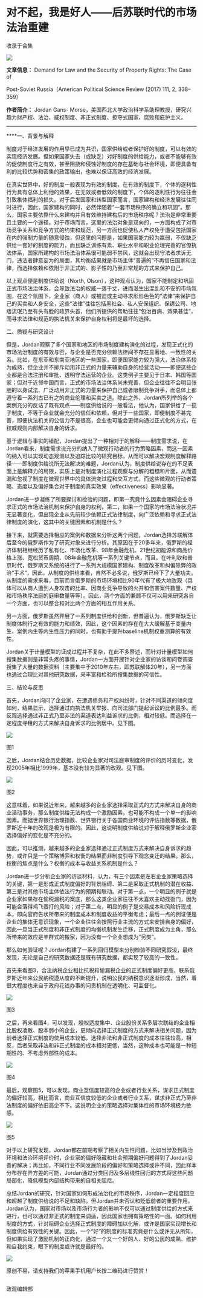 # 对不起，我是好人——后苏联时代的市场法治重建


收录于合集

<img src='/images/596/2.png' width='auto' />

**文章信息：** Demand for Law and the Security of Property Rights: The Case of

Post-Soviet Russia（American Political Science Review (2017) 111, 2, 338–359）

 **作者简介：** Jordan Gans-
Morse，美国西北大学政治科学系助理教授，研究兴趣为财产权、法治、威权制度、非正式制度、掠夺式国家、腐败和庇护主义。

* * *

 ****一、背景与解释

  

制度对于经济发展的作用早已成为共识，国家供给或者保护好的制度，可以有效的实现经济发展。但如果国家失去（或缺乏）对好制度的供给能力，或者不能够有效的促使制度行之有效，甚至阻挠和侵蚀好制度的存在基础与社会环境，即便具备有利的比较优势和密集的政策输出，也难以保证高效的经济发展。

在真实世界中，好的制度一般表现为有效的制度，在有效的制度下，个体的逐利性行为具有总体上利他的效果，在无效或者低效的制度下，个体的逐利性行为往往会引致集体福利的损失。对于后发国家和转型国家而言，国家建构和经济发展往往同时进行，因此，国家建构的同时，必然伴随着“一套市场秩序的确立和巩固”。那么，国家主要依靠什么来建构并且有效维持建构后的市场秩序呢？法治是非常重要且主要的一个途径。对于市场而言，这里的法治对象是双向的，一方面构成了对市场竞争关系和竞争方式的约束和规范，另一方面也促使私人产权免于遭受包括国家在内的强制力量的随意侵蚀，但这里的问题是，如果国家能力较为羸弱，不仅缺乏供给一套好的制度的能力，而且缺乏训练有素、职业水平和职业伦理完善的官僚执法体系，国家所建构的市场法治体系很可能弱不禁风，这就会出现守法者求诉无门，违法者肆意妄为的局面，其均衡结果就是市场主体“普遍的”不再信任国家和法律，而选择依赖和依附于非正式的、影子性的乃至非常规的方式来保护自己。

以上观点便是制度供给说（North,
Olson），这种观点认为，国家不能制定和巩固正式市场法治体系，会导致法治的权威一落千丈，进而滋生出混乱和不安的市场氛围，在这个氛围下，企业家（商人）或被迫或主动寻求形形色色的“法律”来保护自己的买卖和人身安全，这些“法律”往往包括黑社会、私人安保组织、保镖公司、地痞流氓乃至有头有脸的政界头首，他们所提供的帮助往往“包治百病、效果甚佳”，而寻求法律和规范的执法机关来保护自身权利将是最坏的选择。

二、质疑与研究设计

  

但是，Jordan观察了多个国家和地区的市场制度建构演化的过程，发现正式化的市场法治制度的有效与否，与企业是否充分依赖法律间不存在显著地、一致性的关系。比如，在东亚和东南亚地区的一些国家，即便国家能力较为强大，法治体系较为成熟，但企业并不排斥动用非正式的力量来辅助自身的经营活动——即便这些企业都是合法注册和审批、透明守法运营的企业。这类例子主要见于日本、韩国等国家；但对于近邻中国而言，正式的市场法治体系尚未完善，但企业往往不会明目张胆的以身试法、广泛动用非正式的力量来保护自己或者限制竞争对手，而总体上都遵守着一系列古已有之的商业伦理和买卖之道。除此之外，Jordan所列举的各个案例充分的反诘了既有观点——制度供给说的一般看法，他认为，国家供给了一揽子制度，不等于企业就会充分的信任和依赖，但对于一些国家，即便制度不甚完善，即便执法机关的公信力不是很高，企业也可能会更倾向通过正式化的方式，在权威规则内部解决自身的诉求。

基于逻辑与事实的错配，Jordan提出了一种相对于的解释——制度需求说，在Jordan看来，制度需求说充分的纳入了微观行动者的行为策略因素，而这一因素的纳入可以实现动态观测以及追踪比较的研究目标，从而可以解决宏观制度解释路径——即制度供给说所无法解决的难题，Jordan认为，制度供给说存在的不足表面上是解释力的局限，实质上是对制度演化过程观察与分解的粗糙和片面，从而遗漏和忽视了制度在微观世界中的具体流变过程和交互方式，而这些微观的行动者策略、态度以及偏好集合对于制度的真实效果（effectiveness）影响显著。

Jordan进一步凝练了所要探讨和检验的问题，即第一究竟什么因素会阻碍企业寻求正式的市场法治机制来保护自身的权利，第二，如果一个国家的市场法治状况并无显著变化，但出现企业从先前较少依赖正式法律制度，向广泛依赖和寻求正式法律制度的演化，这其中的关键因素和机制是什么？

接下来，就需要选择相应的案例和数据来分析这两个问题，Jordan选择苏联解体后至今的俄罗斯作为了研究对象来进行分析。其原因在于20多年来，俄罗斯的经济体制相继经历了私有化、市场化改革、98年金融危机、21世纪初能源和商品价格上涨、宽松货币周期、08年金融危机等一系列关键节点，而且，在叶利钦和普京时代，俄罗斯又系统的进行了一系列大规模国家建构、制度改革和纠偏除弊的政治“手术”，因此，从制度的供给来看，自然不必多说，俄罗斯已经下了大量功夫，从制度的需求来看，目前而言俄罗斯的市场环境相比90年代有了极大地改观（具体可以从商人遭到人身攻击的比率、因商业竞争导致的火并和伤害案件数量、产权和市场秩序法庭的庭审数量等等）。因此，两个方面的兼顾不仅可以用来研究各自一个方面，也可以整合和对比两个方面的相互作用关系。

另一方面，俄罗斯虽然开展了一系列制度供给和创新，但普遍认为，俄罗斯缺乏让制度体制行之有效的能力和绩效，因此，这个因素的存在在大大缓解基于变量内生、案例内生等内生性压力的同时，也有助于提升baseline机制权重测算的有效性。

Jordan关于计量模型的证成过程并不复杂，在此不多赘述，而针对计量模型如何搜集数据则是非常头疼的事情，Jordan一方面开展针对企业家的访谈和问卷调查搜集了大量的数据资料（主要集中于2010年左右，即苏联解体20年），另一方面也通过合理比对其他研究数据，来丰富和检验所搜集数据的可信性。

三、结论与反思

  

首先，Jordan询问了企业家，在遭遇债务和产权纠纷时，针对不同渠道的倾向度如何，结果显示，选择通过向执法机关举报、向司法部门提起诉讼的比例最多。而反观选择通过非正式乃至非法的渠道表达利益诉求的比例，相对较低。而选择在一定程度寻租的方式来解决自身诉求的比例居中。见下图。

  

![](/images/596/3.png)

图1  

  

之后，Jordan结合历史数据，比较企业家对司法庭审制度的评价的历时变化，发现2005年相比1999年，基本没有较为显著的改观。见下图。

  

![](/images/596/4.png)

图2  

  

这意味着，如果说近年来，越来越多的企业家选择采取正式的方式来解决自身的商业活动事务，那么制度供给无法构成一个激励因素，也可能不构成一个单一的影响因素。而据世界银行治理指数、世界银行关于各国商业环境的评估指数等数据，俄罗斯近十年的改观是极为有限的。因此，这说明制度供给说对于解释俄罗斯企业家选择偏好的变化是不充分的。

因此，可以推测，越来越多的企业家选择通过正式制度方式来解决自身诉求的趋势，或许只是一个策略博弈和权衡的结果而非制度引导下观念变迁的结果。那么，权衡的焦点是什么？权衡的成本与收益关系机制是什么？

Jordan进一步分析企业家的访谈材料，认为，有三个因素是左右企业家策略选择的关键，第一是形成正式制度偏好的背景阻碍、第二是采取正式机制的潜在收益、第三是对其他市场主体依法行为的预期和联动。对于第一点，一个明显的例子就是企业家如果存在偷税漏税的案底，那么这类企业家往往不太喜欢主动找衙门，因为可能会落得鸡飞蛋打的风险；对于第二点，明显的例子是交易成本和风险折现成本，即向官府告状所带来的制度成本和制度收益的平衡考虑；最后一点的例证便是企业的集体无意识现象，一个企业往往会按照行业主流的方式来安排自身的偏好，因此一旦当正式制度和非正式制度的均衡机制发生迁移，正式制度成为主角，那么所带来的效应是羊群式的搬家，因为没有一个企业想成为“另类”。

那么如何验证呢？Jordan构建了一系列回归模型来分别检验不同研究假设，最终发现，无论是自己的研究数据还是既有研究数据，都实现了较高的一致性。

首先来看图3，合法纳税企业相比抗税和偷漏税企业的正式制度偏好更高，联系俄罗斯近年来公民纳税遵从度的不断提升，说明公民的纳税意识逐渐形成，当然，着很大程度也来自于政府花钱办事的问责机制在透明化、可监督化。

![](/images/596/5.png)

图3  

  

之后，再来看图4，可以发现，股权适度集中、企业股份关系多层次联结的企业相比股权凌散、股本弱小的企业，更倾向选择正式制度的方式来解决相关问题，因为前者选择正式制度的使用成本较低，选择非法和非正式制度的成本往往较高，相反，后者采取非法和非正式制度的成本相对更低，当然，这种成本也可能是一种短期性的、不考虑外部性的成本。

![](/images/596/6.png)

图4  

  

最后，观察图5，可以发现，商业互信度较高的企业或者行业关系，谋求正式制度的偏好较高，相比而言，商业互信度较低的企业或者行业关系，谋求非正式乃至非法制度的偏好依旧高企不下。这说明企业的策略选择对集体性的市场环境极为敏感。

![](/images/596/7.png)

图5  

  

对于以上研究发现，Jordan都在前期考察了相关内生性问题，比如当涉及到政治环境和法治环境评价时，企业家的偏好隐藏和社会预期偏好问题得到了Jordan妥善的解决；再比如，不同行业不同发展阶段的偏好和策略选择或许不同，因此样本分布存在异方差的可能，Jordan通过分类回归及多层线性回归的方式将这些问题局部化，降低模型内部结构带来的自相关阻尼。

总结Jordan的研究，针对国家如何形成法治化的市场秩序，Jordan一定程度回应和超越了制度供给说的不足和缺陷，但Jordan并未否认和贬低前者的重要作用，Jordan认为，国家对市场以及市场行为者的影响不仅可以通过制度供给的方式来进行，也可以通过非正式的制度来调适，因此国家也拥有策略性的一面。如何利用制度的方式，针对阻碍企业选择正式制度的障碍加以化解，或许是国家实现增长和制度供给有效性的关键。因此，一个“好”的制度的标准究竟是什么或许无从所知，但如果实现了激励机制的正向化，通过一个又一个好的人、好的公民的成熟、维护和自我约束，眼下的制度或许就是最好的。

![](/images/596/8.png)  

原创不易，请支持我们的苹果手机用户长按二维码进行赞赏！

  

  

  

![]()

政观编辑部

